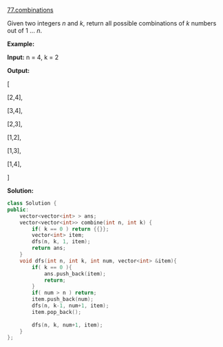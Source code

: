 [77.combinations](https://leetcode.com/problems/combinations/)  

Given two integers _n_ and _k_, return all possible combinations of _k_ numbers out of 1 ... _n_.

**Example:**

  
**Input:** n = 4, k = 2
  
**Output:**
  
\[
  
  \[2,4\],
  
  \[3,4\],
  
  \[2,3\],
  
  \[1,2\],
  
  \[1,3\],
  
  \[1,4\],
  
\]  



**Solution:**  

```cpp
class Solution {
public:
    vector<vector<int> > ans;
    vector<vector<int>> combine(int n, int k) {
        if( k == 0 ) return {{}};
        vector<int> item;
        dfs(n, k, 1, item);
        return ans;
    }
    void dfs(int n, int k, int num, vector<int> &item){
        if( k == 0 ){
            ans.push_back(item);
            return;
        }
        if( num > n ) return;
        item.push_back(num);
        dfs(n, k-1, num+1, item);
        item.pop_back();
        
        dfs(n, k, num+1, item);
    }
};
```
      